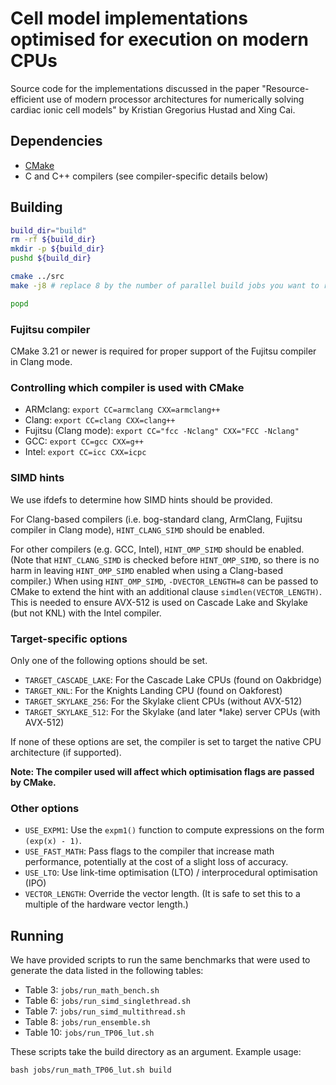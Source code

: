 # Cell model implementations optimised for execution on modern CPUs

Source code for the implementations discussed in the paper "Resource-efficient use of modern processor architectures for numerically solving cardiac ionic cell models" by Kristian Gregorius Hustad and Xing Cai.

## Dependencies
- [CMake](https://cmake.org/)
- C and C++ compilers (see compiler-specific details below)

## Building
```bash
build_dir="build"
rm -rf ${build_dir}
mkdir -p ${build_dir}
pushd ${build_dir}

cmake ../src
make -j8 # replace 8 by the number of parallel build jobs you want to run

popd
```

### Fujitsu compiler
CMake 3.21 or newer is required for proper support of the Fujitsu compiler in Clang mode.

### Controlling which compiler is used with CMake
- ARMclang: `export CC=armclang CXX=armclang++`
- Clang: `export CC=clang CXX=clang++`
- Fujitsu (Clang mode): `export CC="fcc -Nclang" CXX="FCC -Nclang"`
- GCC: `export CC=gcc CXX=g++`
- Intel: `export CC=icc CXX=icpc`

### SIMD hints
We use ifdefs to determine how SIMD hints should be provided.

For Clang-based compilers (i.e. bog-standard clang, ArmClang, Fujitsu compiler in Clang mode), `HINT_CLANG_SIMD` should be enabled.

For other compilers (e.g. GCC, Intel), `HINT_OMP_SIMD` should be enabled. (Note that `HINT_CLANG_SIMD` is checked before `HINT_OMP_SIMD`, so there is no harm in leaving `HINT_OMP_SIMD` enabled when using a Clang-based compiler.)
When using `HINT_OMP_SIMD`, `-DVECTOR_LENGTH=8` can be passed to CMake to extend the hint with an additional clause `simdlen(VECTOR_LENGTH)`. This is needed to ensure AVX-512 is used on Cascade Lake and Skylake (but not KNL) with the Intel compiler.

### Target-specific options
Only one of the following options should be set.
- `TARGET_CASCADE_LAKE`: For the Cascade Lake CPUs (found on Oakbridge)
- `TARGET_KNL`: For the Knights Landing CPU (found on Oakforest)
- `TARGET_SKYLAKE_256`: For the Skylake client CPUs (without AVX-512)
- `TARGET_SKYLAKE_512`: For the Skylake (and later *lake) server CPUs (with AVX-512)

If none of these options are set, the compiler is set to target the native CPU architecture (if supported).

__Note: The compiler used will affect which optimisation flags are passed by CMake.__

### Other options
- `USE_EXPM1`: Use the `expm1()` function to compute expressions on the form `(exp(x) - 1)`.
- `USE_FAST_MATH`: Pass flags to the compiler that increase math performance, potentially at the cost of a slight loss of accuracy.
- `USE_LTO`: Use link-time optimisation (LTO) / interprocedural optimisation (IPO)
- `VECTOR_LENGTH`: Override the vector length. (It is safe to set this to a multiple of the hardware vector length.)

## Running
We have provided scripts to run the same benchmarks that were used to generate the data listed in the following tables:
- Table 3: `jobs/run_math_bench.sh`
- Table 6: `jobs/run_simd_singlethread.sh`
- Table 7: `jobs/run_simd_multithread.sh`
- Table 8: `jobs/run_ensemble.sh`
- Table 10: `jobs/run_TP06_lut.sh`

These scripts take the build directory as an argument. Example usage:
```
bash jobs/run_math_TP06_lut.sh build
```
